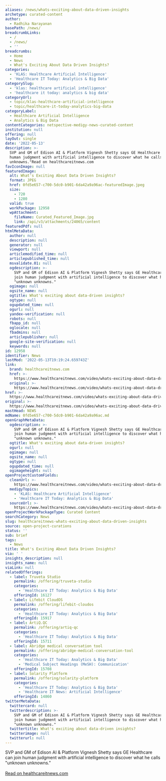 ```yaml
---
aliases: /news/whats-exciting-about-data-driven-insights
archetype: curated-content
author:
  - Radhika Narayanan
basePath: /news/
breadcrumbLinks:
  - /
  - /news/
  - ''
breadcrumbs:
  - Home
  - News
  - What's Exciting About Data Driven Insights?
categories:
  - 'KLAS: Healthcare Artificial Intelligence'
  - 'Healthcare IT Today: Analytics & Big Data'
categorySlug:
  - 'klas: healthcare artificial intelligence'
  - 'healthcare it today: analytics & big data'
categoryUrl:
  - topic/klas-healthcare-artificial-intelligence
  - topic/healthcare-it-today-analytics-big-data
categoryLabel:
  - Healthcare Artificial Intelligence
  - Analytics & Big Data
contentCategories: netspective-medigy-news-curated-content
institution: null
offering: null
layOut: single
date: '2022-05-13'
description: >-
  SVP and GM of Edison AI & Platform Vignesh Shetty says GE Healthcare can join
  human judgment with artificial intelligence to discover what he calls "unknown
  unknowns."Read on healthcareitnews.com
favIconImage: null
featuredImage:
  alt: What's Exciting About Data Driven Insights?
  format: JPEG
  href: 0fd5e657-c700-5dc0-b901-6da42a9a96ac-featuredImage.jpeg
  size:
    - 720
    - 1280
  valid: true
  workPackage: 12958
  wpAttachment:
    fileName: Curated_Featured_Image.jpg
    link: /api/v3/attachments/24065/content
featuredPdf: null
htmlMetaData:
  author: null
  description: null
  generator: null
  viewport: null
  articlemodified_time: null
  articlepublished_time: null
  msvalidate.01: null
  ogdescription: >-
    SVP and GM of Edison AI & Platform Vignesh Shetty says GE Healthcare can
    join human judgment with artificial intelligence to discover what he calls
    "unknown unknowns."
  ogimage: null
  ogsite_name: null
  ogtitle: What's exciting about data-driven insights?
  ogtype: null
  ogupdated_time: null
  ogurl: null
  yandex-verification: null
  robots: null
  fbapp_id: null
  oglocale: null
  fbadmins: null
  articlepublisher: null
  google-site-verification: null
  keywords: null
id: 12958
identifier: News
lastMod: '2022-05-13T19:19:24.659743Z'
link:
  brand: healthcareitnews.com
  href: >-
    https://www.healthcareitnews.com/video/whats-exciting-about-data-driven-insights
  original: >-
    https://www.healthcareitnews.com/video/whats-exciting-about-data-driven-insights
href: >-
  https://www.healthcareitnews.com/video/whats-exciting-about-data-driven-insights
original: >-
  https://www.healthcareitnews.com/video/whats-exciting-about-data-driven-insights
mastHead: NEWS
mdName: 0fd5e657-c700-5dc0-b901-6da42a9a96ac.md
openGraphMetaData:
  ogdescription: >-
    SVP and GM of Edison AI & Platform Vignesh Shetty says GE Healthcare can
    join human judgment with artificial intelligence to discover what he calls
    "unknown unknowns."
  ogtitle: What's exciting about data-driven insights?
  ogurl: null
  ogimage: null
  ogsite_name: null
  ogtype: null
  ogupdated_time: null
  ogimageheight: null
openProjectCustomFields:
  cleanUrl: >-
    https://www.healthcareitnews.com/video/whats-exciting-about-data-driven-insights
  medigyTopics:
    - 'KLAS: Healthcare Artificial Intelligence'
    - 'Healthcare IT Today: Analytics & Big Data'
  sourceUrl: >-
    https://www.healthcareitnews.com/video/whats-exciting-about-data-driven-insights
openProjectWorkPackageType: Curated Content
searchCategory: News
slug: healthcareitnews-whats-exciting-about-data-driven-insights
source: open-project-curations
status: ''
sub: brief
tags:
  - News
title: What's Exciting About Data Driven Insights?
via: ' '
insights_description: null
insights_name: null
viaLink: null
relatedOfferings:
  - label: Truveta Studio
    permalink: /offering/truveta-studio
    categories:
      - 'Healthcare IT Today: Analytics & Big Data'
    offeringId: 16127
  - label: Lifebit CloudOS
    permalink: /offering/lifebit-cloudos
    categories:
      - 'Healthcare IT Today: Analytics & Big Data'
    offeringId: 15917
  - label: ArtiQ.QC
    permalink: /offering/artiq-qc
    categories:
      - 'Healthcare IT Today: Analytics & Big Data'
    offeringId: 15711
  - label: Abridge medical conversation tool
    permalink: /offering/abridge-medical-conversation-tool
    categories:
      - 'Healthcare IT Today: Analytics & Big Data'
      - 'Medical Subject Headings (MeSH): Communication'
    offeringId: 15708
  - label: Solarity Platform
    permalink: /offering/solarity-platform
    categories:
      - 'Healthcare IT Today: Analytics & Big Data'
      - 'Healthcare IT News: Artificial Intelligence'
    offeringId: 14860
twitterMetaData:
  twittercard: null
  twitterdescription: >-
    SVP and GM of Edison AI & Platform Vignesh Shetty says GE Healthcare can
    join human judgment with artificial intelligence to discover what he calls
    "unknown unknowns."
  twittertitle: What's exciting about data-driven insights?
  twitterimage: null
  twitterurl: null
---
```

<p>SVP and GM of Edison AI & Platform Vignesh Shetty says GE Healthcare can join human judgment with artificial intelligence to discover what he calls "unknown unknowns."<br/><br/><a target="_blank" href=https://www.healthcareitnews.com/video/whats-exciting-about-data-driven-insights>Read on healthcareitnews.com</a></p>